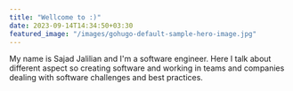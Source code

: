 ```yaml
---
title: "Wellcome to :)"
date: 2023-09-14T14:34:50+03:30
featured_image: "/images/gohugo-default-sample-hero-image.jpg"
---
```


My name is Sajad Jalilian and I'm a software engineer. Here I talk about different aspect so creating software and working in teams and companies dealing with software challenges and best practices.

